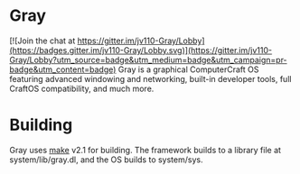# Gray

[![Join the chat at https://gitter.im/jv110-Gray/Lobby](https://badges.gitter.im/jv110-Gray/Lobby.svg)](https://gitter.im/jv110-Gray/Lobby?utm_source=badge&utm_medium=badge&utm_campaign=pr-badge&utm_content=badge)
Gray is a graphical ComputerCraft OS featuring advanced windowing and networking, built-in developer tools, full CraftOS compatibility, and much more.

# Building
Gray uses [make](https://github.com/jv110/make) v2.1 for building.
The framework builds to a library file at system/lib/gray.dl, and the OS builds to system/sys.
